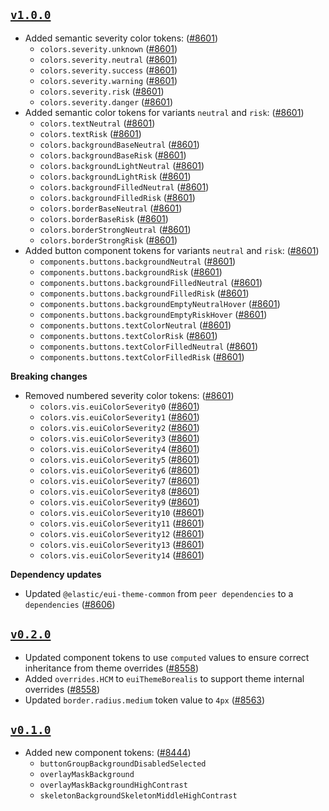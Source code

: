 ## [`v1.0.0`](https://github.com/elastic/eui/releases/v1.0.0)

- Added semantic severity color tokens: ([#8601](https://github.com/elastic/eui/pull/8601))
    - `colors.severity.unknown` ([#8601](https://github.com/elastic/eui/pull/8601))
    - `colors.severity.neutral` ([#8601](https://github.com/elastic/eui/pull/8601))
    - `colors.severity.success` ([#8601](https://github.com/elastic/eui/pull/8601))
    - `colors.severity.warning` ([#8601](https://github.com/elastic/eui/pull/8601))
    - `colors.severity.risk` ([#8601](https://github.com/elastic/eui/pull/8601))
    - `colors.severity.danger` ([#8601](https://github.com/elastic/eui/pull/8601))
- Added semantic color tokens for variants `neutral` and `risk`: ([#8601](https://github.com/elastic/eui/pull/8601))
    - `colors.textNeutral` ([#8601](https://github.com/elastic/eui/pull/8601))
    - `colors.textRisk` ([#8601](https://github.com/elastic/eui/pull/8601))
    - `colors.backgroundBaseNeutral` ([#8601](https://github.com/elastic/eui/pull/8601))
    - `colors.backgroundBaseRisk` ([#8601](https://github.com/elastic/eui/pull/8601))
    - `colors.backgroundLightNeutral` ([#8601](https://github.com/elastic/eui/pull/8601))
    - `colors.backgroundLightRisk` ([#8601](https://github.com/elastic/eui/pull/8601))
    - `colors.backgroundFilledNeutral` ([#8601](https://github.com/elastic/eui/pull/8601))
    - `colors.backgroundFilledRisk` ([#8601](https://github.com/elastic/eui/pull/8601))
    - `colors.borderBaseNeutral` ([#8601](https://github.com/elastic/eui/pull/8601))
    - `colors.borderBaseRisk` ([#8601](https://github.com/elastic/eui/pull/8601))
    - `colors.borderStrongNeutral` ([#8601](https://github.com/elastic/eui/pull/8601))
    - `colors.borderStrongRisk` ([#8601](https://github.com/elastic/eui/pull/8601))
- Added button component tokens for variants `neutral` and `risk`: ([#8601](https://github.com/elastic/eui/pull/8601))
    - `components.buttons.backgroundNeutral` ([#8601](https://github.com/elastic/eui/pull/8601))
    - `components.buttons.backgroundRisk` ([#8601](https://github.com/elastic/eui/pull/8601))
    - `components.buttons.backgroundFilledNeutral` ([#8601](https://github.com/elastic/eui/pull/8601))
    - `components.buttons.backgroundFilledRisk` ([#8601](https://github.com/elastic/eui/pull/8601))
    - `components.buttons.backgroundEmptyNeutralHover` ([#8601](https://github.com/elastic/eui/pull/8601))
    - `components.buttons.backgroundEmptyRiskHover` ([#8601](https://github.com/elastic/eui/pull/8601))
    - `components.buttons.textColorNeutral` ([#8601](https://github.com/elastic/eui/pull/8601))
    - `components.buttons.textColorRisk` ([#8601](https://github.com/elastic/eui/pull/8601))
    - `components.buttons.textColorFilledNeutral` ([#8601](https://github.com/elastic/eui/pull/8601))
    - `components.buttons.textColorFilledRisk` ([#8601](https://github.com/elastic/eui/pull/8601))

**Breaking changes**

- Removed numbered severity color tokens: ([#8601](https://github.com/elastic/eui/pull/8601))
    - `colors.vis.euiColorSeverity0` ([#8601](https://github.com/elastic/eui/pull/8601))
    - `colors.vis.euiColorSeverity1` ([#8601](https://github.com/elastic/eui/pull/8601))
    - `colors.vis.euiColorSeverity2` ([#8601](https://github.com/elastic/eui/pull/8601))
    - `colors.vis.euiColorSeverity3` ([#8601](https://github.com/elastic/eui/pull/8601))
    - `colors.vis.euiColorSeverity4` ([#8601](https://github.com/elastic/eui/pull/8601))
    - `colors.vis.euiColorSeverity5` ([#8601](https://github.com/elastic/eui/pull/8601))
    - `colors.vis.euiColorSeverity6` ([#8601](https://github.com/elastic/eui/pull/8601))
    - `colors.vis.euiColorSeverity7` ([#8601](https://github.com/elastic/eui/pull/8601))
    - `colors.vis.euiColorSeverity8` ([#8601](https://github.com/elastic/eui/pull/8601))
    - `colors.vis.euiColorSeverity9` ([#8601](https://github.com/elastic/eui/pull/8601))
    - `colors.vis.euiColorSeverity10` ([#8601](https://github.com/elastic/eui/pull/8601))
    - `colors.vis.euiColorSeverity11` ([#8601](https://github.com/elastic/eui/pull/8601))
    - `colors.vis.euiColorSeverity12` ([#8601](https://github.com/elastic/eui/pull/8601))
    - `colors.vis.euiColorSeverity13` ([#8601](https://github.com/elastic/eui/pull/8601))
    - `colors.vis.euiColorSeverity14` ([#8601](https://github.com/elastic/eui/pull/8601))

**Dependency updates**

- Updated `@elastic/eui-theme-common` from `peer dependencies` to a `dependencies` ([#8606](https://github.com/elastic/eui/pull/8606))

## [`v0.2.0`](https://github.com/elastic/eui/releases/v0.2.0)

- Updated component tokens to use `computed` values to ensure correct inheritance from theme overrides ([#8558](https://github.com/elastic/eui/pull/8558))
- Added `overrides.HCM` to `euiThemeBorealis` to support theme internal overrides ([#8558](https://github.com/elastic/eui/pull/8558))
- Updated `border.radius.medium` token value to `4px` ([#8563](https://github.com/elastic/eui/pull/8563))

## [`v0.1.0`](https://github.com/elastic/eui/releases/v0.1.0)

- Added new component tokens: ([#8444](https://github.com/elastic/eui/pull/8444))
  - `buttonGroupBackgroundDisabledSelected`
  - `overlayMaskBackground`
  - `overlayMaskBackgroundHighContrast`
  - `skeletonBackgroundSkeletonMiddleHighContrast`

